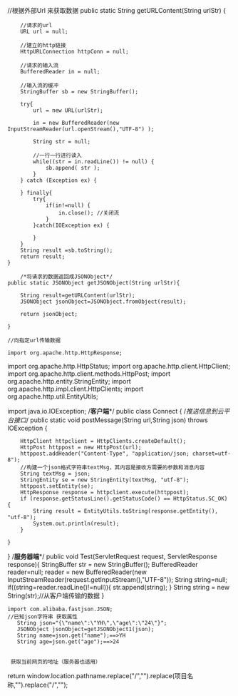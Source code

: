 //根据外部Url 来获取数据
 public static String getURLContent(String urlStr) {

        //请求的url
        URL url = null;

        //建立的http链接
        HttpURLConnection httpConn = null;

        //请求的输入流
        BufferedReader in = null;

        //输入流的缓冲
        StringBuffer sb = new StringBuffer();

        try{
            url = new URL(urlStr);

            in = new BufferedReader(new InputStreamReader(url.openStream(),"UTF-8") );

            String str = null;

            //一行一行进行读入
            while((str = in.readLine()) != null) {
                sb.append( str );
            }
        } catch (Exception ex) {

        } finally{
            try{
                if(in!=null) {
                    in.close(); //关闭流
                }
            }catch(IOException ex) {

            }
        }
        String result =sb.toString();
        return result;
    }
		
		/*将请求的数据返回成JSONObject*/
    public static JSONObject getJSONObject(String urlStr){

        String result=getURLContent(urlStr);
        JSONObject jsonObject=JSONObject.fromObject(result);

        return jsonObject;

    }
    
    //向指定url传输数据
    
    import org.apache.http.HttpResponse;
import org.apache.http.HttpStatus;
import org.apache.http.client.HttpClient;
import org.apache.http.client.methods.HttpPost;
import org.apache.http.entity.StringEntity;
import org.apache.http.impl.client.HttpClients;
import org.apache.http.util.EntityUtils;

import java.io.IOException;
/**客户端***/
public class Connect {
    /*推送信息到云平台接口*/
    public static  void postMessage(String url,String json) throws IOException {

        HttpClient httpclient = HttpClients.createDefault();
        HttpPost httppost = new HttpPost(url);
        httppost.addHeader("Content-Type", "application/json; charset=utf-8");
        //构建一个json格式字符串textMsg，其内容是接收方需要的参数和消息内容
        String textMsg = json;
        StringEntity se = new StringEntity(textMsg, "utf-8");
        httppost.setEntity(se);
        HttpResponse response = httpclient.execute(httppost);
        if (response.getStatusLine().getStatusCode() == HttpStatus.SC_OK) {
            String result = EntityUtils.toString(response.getEntity(), "utf-8");
            System.out.println(result);
        }

    }
}
/**服务器端***/
public void Test(ServletRequest request, ServletResponse response){
            StringBuffer str = new StringBuffer();
            BufferedReader reader=null;
            reader = new BufferedReader(new InputStreamReader(request.getInputStream(),"UTF-8"));
	    String string=null;
	    if((string=reader.readLine()!=null)){
	      str.append(string);
	    }
	    String string = new String(str);//从客户端传输的数据
}
    
    
    
    import com.alibaba.fastjson.JSON;
    //已知json字符串 获取属性
       String json="{\"name\":\"YH\",\"age\":\"24\"}";
       JSONObject jsonObject=getJSONObject1(json);
       String name=json.get("name");==>YH
       String age=json.get("age");==>24
       
       
	 获取当前网页的地址（服务器也适用）
  return window.location.pathname.replace("/","").replace(项目名称,"").replace("/","");
